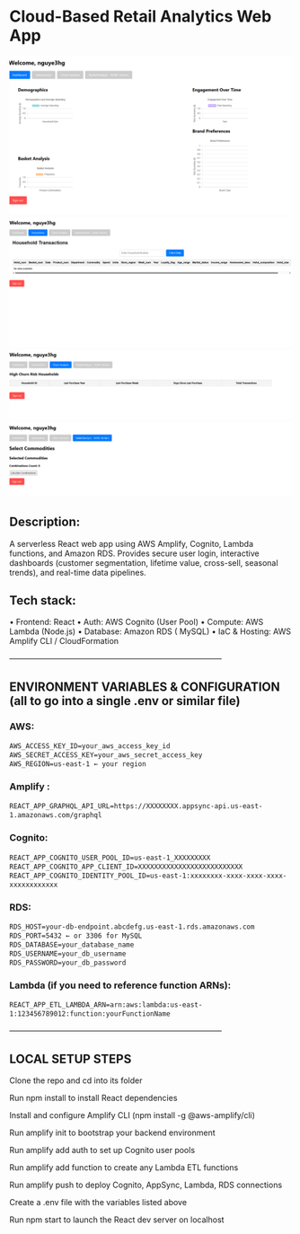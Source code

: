 # Cloud-Based Retail Analytics Web App
![Dashboard 1](https://raw.githubusercontent.com/nguye3hg/cloud-computing-final-project/master/dashboard-img-1.png)
![Dashboard 2](https://raw.githubusercontent.com/nguye3hg/cloud-computing-final-project/master/dashboard-img-2.png)
![Dashboard 3](https://raw.githubusercontent.com/nguye3hg/cloud-computing-final-project/master/dashboard-img-3.png)
![Dashboard 4](https://raw.githubusercontent.com/nguye3hg/cloud-computing-final-project/master/dashboard-img-4.png)

## Description:
A serverless React web app using AWS Amplify, Cognito, Lambda functions, and Amazon RDS. Provides secure user login, interactive dashboards (customer segmentation, lifetime value, cross-sell, seasonal trends), and real-time data pipelines.

## Tech stack:
• Frontend: React
• Auth: AWS Cognito (User Pool)
• Compute: AWS Lambda (Node.js)
• Database: Amazon RDS ( MySQL)
• IaC & Hosting: AWS Amplify CLI / CloudFormation

––––––––––––––––––––––––––––––––––––––––––––––––––––––

## ENVIRONMENT VARIABLES & CONFIGURATION (all to go into a single .env or similar file)

### AWS:
```
AWS_ACCESS_KEY_ID=your_aws_access_key_id
AWS_SECRET_ACCESS_KEY=your_aws_secret_access_key
AWS_REGION=us-east-1 ← your region
```
### Amplify :
```
REACT_APP_GRAPHQL_API_URL=https://XXXXXXXX.appsync-api.us-east-1.amazonaws.com/graphql
```
### Cognito:
```
REACT_APP_COGNITO_USER_POOL_ID=us-east-1_XXXXXXXXX
REACT_APP_COGNITO_APP_CLIENT_ID=XXXXXXXXXXXXXXXXXXXXXXXXXX
REACT_APP_COGNITO_IDENTITY_POOL_ID=us-east-1:xxxxxxxx-xxxx-xxxx-xxxx-xxxxxxxxxxxx
```
### RDS:
```
RDS_HOST=your-db-endpoint.abcdefg.us-east-1.rds.amazonaws.com
RDS_PORT=5432 ← or 3306 for MySQL
RDS_DATABASE=your_database_name
RDS_USERNAME=your_db_username
RDS_PASSWORD=your_db_password
```
### Lambda (if you need to reference function ARNs):
```
REACT_APP_ETL_LAMBDA_ARN=arn:aws:lambda:us-east-1:123456789012:function:yourFunctionName
```
––––––––––––––––––––––––––––––––––––––––––––––––––––––

## LOCAL SETUP STEPS

Clone the repo and cd into its folder

Run npm install to install React dependencies

Install and configure Amplify CLI (npm install -g @aws-amplify/cli)

Run amplify init to bootstrap your backend environment

Run amplify add auth to set up Cognito user pools

Run amplify add function to create any Lambda ETL functions

Run amplify push to deploy Cognito, AppSync, Lambda, RDS connections

Create a .env file with the variables listed above

Run npm start to launch the React dev server on localhost